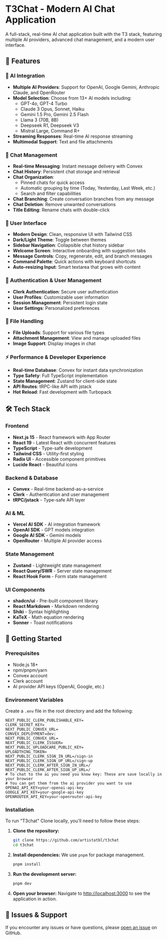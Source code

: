 # T3Chat - Modern AI Chat Application

A full-stack, real-time AI chat application built with the T3 stack, featuring multiple AI providers, advanced chat management, and a modern user interface.

## 🚀 Features

### 🤖 AI Integration
- **Multiple AI Providers**: Support for OpenAI, Google Gemini, Anthropic Claude, and OpenRouter
- **Model Selection**: Choose from 13+ AI models including:
  - GPT-4o, GPT-4 Turbo
  - Claude 3 Opus, Sonnet, Haiku
  - Gemini 1.5 Pro, Gemini 2.5 Flash
  - Llama 3 (70B, 8B)
  - Deepseek R1, Deepseek V3
  - Mistral Large, Command R+
- **Streaming Responses**: Real-time AI response streaming
- **Multimodal Support**: Text and file attachments

### 💬 Chat Management
- **Real-time Messaging**: Instant message delivery with Convex
- **Chat History**: Persistent chat storage and retrieval
- **Chat Organization**: 
  - Pinned chats for quick access
  - Automatic grouping by time (Today, Yesterday, Last Week, etc.)
  - Search and filter capabilities
- **Chat Branching**: Create conversation branches from any message
- **Chat Deletion**: Remove unwanted conversations
- **Title Editing**: Rename chats with double-click

### 🎨 User Interface
- **Modern Design**: Clean, responsive UI with Tailwind CSS
- **Dark/Light Theme**: Toggle between themes
- **Sidebar Navigation**: Collapsible chat history sidebar
- **Welcome Screen**: Interactive onboarding with suggestion tabs
- **Message Controls**: Copy, regenerate, edit, and branch messages
- **Command Palette**: Quick actions with keyboard shortcuts
- **Auto-resizing Input**: Smart textarea that grows with content

### 🔐 Authentication & User Management
- **Clerk Authentication**: Secure user authentication
- **User Profiles**: Customizable user information
- **Session Management**: Persistent login state
- **User Settings**: Personalized preferences

### 📁 File Handling
- **File Uploads**: Support for various file types
- **Attachment Management**: View and manage uploaded files
- **Image Support**: Display images in chat

### ⚡ Performance & Developer Experience
- **Real-time Database**: Convex for instant data synchronization
- **Type Safety**: Full TypeScript implementation
- **State Management**: Zustand for client-side state
- **API Routes**: tRPC-like API with jstack
- **Hot Reload**: Fast development with Turbopack

## 🛠 Tech Stack

### Frontend
- **Next.js 15** - React framework with App Router
- **React 19** - Latest React with concurrent features
- **TypeScript** - Type-safe development
- **Tailwind CSS** - Utility-first styling
- **Radix UI** - Accessible component primitives
- **Lucide React** - Beautiful icons

### Backend & Database
- **Convex** - Real-time backend-as-a-service
- **Clerk** - Authentication and user management
- **tRPC/jstack** - Type-safe API layer

### AI & ML
- **Vercel AI SDK** - AI integration framework
- **OpenAI SDK** - GPT models integration
- **Google AI SDK** - Gemini models
- **OpenRouter** - Multiple AI provider access

### State Management
- **Zustand** - Lightweight state management
- **React Query/SWR** - Server state management
- **React Hook Form** - Form state management

### UI Components
- **shadcn/ui** - Pre-built component library
- **React Markdown** - Markdown rendering
- **Shiki** - Syntax highlighting
- **KaTeX** - Math equation rendering
- **Sonner** - Toast notifications

## 🚀 Getting Started

### Prerequisites
- Node.js 18+ 
- npm/pnpm/yarn
- Convex account
- Clerk account
- AI provider API keys (OpenAI, Google, etc.)


### Environment Variables
Create a `.env` file in the root directory and add the following:
```env
NEXT_PUBLIC_CLERK_PUBLISHABLE_KEY=
CLERK_SECRET_KEY=
NEXT_PUBLIC_CONVEX_URL=
CONVEX_DEPLOYMENT=dev:
NEXT_PUBLIC_CONVEX_URL=
NEXT_PUBLIC_CLERK_ISSUER=
NEXT_PUBLIC_UPLOADCARE_PUBLIC_KEY=
UPLOADTHING_TOKEN=
NEXT_PUBLIC_CLERK_SIGN_IN_URL=/sign-in
NEXT_PUBLIC_CLERK_SIGN_UP_URL=/sign-up
NEXT_PUBLIC_CLERK_AFTER_SIGN_IN_URL=/
NEXT_PUBLIC_CLERK_AFTER_SIGN_UP_URL=/
# To chat to the ai you need you know key: These are save locally in your browser
# You can get them from the ai provider you want to use
OPENAI_API_KEY=your-openai-api-key
GOOGLE_API_KEY=your-google-api-key
OPENROUTER_API_KEY=your-openrouter-api-key
```

### Installation

To run "T3chat" Clone locally, you'll need to follow these steps:

1. **Clone the repository:**
   ```bash
   git clone https://github.com/artistatbl/t3chat
   cd t3chat
   ```

2. **Install dependencies:**
   We use `pnpm` for package management.
   ```bash
   pnpm install
   ```

3. **Run the development server:**
   ```bash
   pnpm dev
   ```

4. **Open your browser:**
   Navigate to [http://localhost:3000](http://localhost:3000) to see the application in action.

## 🐛 Issues & Support

If you encounter any issues or have questions, please [open an issue](https://github.com/artistatbl/t3chat/issues) on GitHub.
